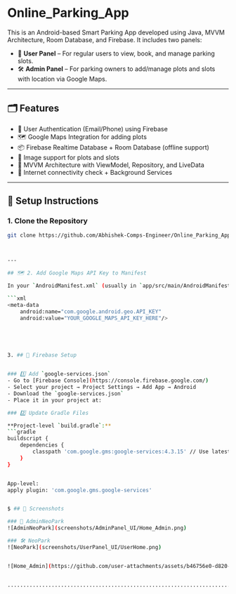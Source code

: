 # Online_Parking_App

This is an Android-based Smart Parking App developed using Java, MVVM Architecture, Room Database, and Firebase. It includes two panels:

- 👤 **User Panel** – For regular users to view, book, and manage parking slots.
- 🛠️ **Admin Panel** – For parking owners to add/manage plots and slots with location via Google Maps.

---

## 🗂 Features

- 🔐 User Authentication (Email/Phone) using Firebase
- 🗺️ Google Maps Integration for adding plots
- 📦 Firebase Realtime Database + Room Database (offline support)
- 📸 Image support for plots and slots
- 🧠 MVVM Architecture with ViewModel, Repository, and LiveData
- 📶 Internet connectivity check + Background Services

---

## 📲 Setup Instructions

### 1. Clone the Repository

```bash
git clone https://github.com/Abhishek-Comps-Engineer/Online_Parking_App.git



---

## 🗺️ 2. Add Google Maps API Key to Manifest

In your `AndroidManifest.xml` (usually in `app/src/main/AndroidManifest.xml`), add this line **within the `<application>` tag**:

```xml
<meta-data
    android:name="com.google.android.geo.API_KEY"
    android:value="YOUR_GOOGLE_MAPS_API_KEY_HERE"/>





3. ## 🔧 Firebase Setup


### 1️⃣ Add `google-services.json`
- Go to [Firebase Console](https://console.firebase.google.com/)
- Select your project → Project Settings → Add App → Android
- Download the `google-services.json`
- Place it in your project at:

### 2️⃣ Update Gradle Files

**Project-level `build.gradle`:**
```gradle
buildscript {
    dependencies {
        classpath 'com.google.gms:google-services:4.3.15' // Use latest
    }
}


App-level:
apply plugin: 'com.google.gms.google-services'


$ ## 📸 Screenshots

### 👤 AdminNeoPark
![AdminNeoPark](screenshots/AdminPanel_UI/Home_Admin.png)

### 🛠️ NeoPark
![NeoPark](screenshots/UserPanel_UI/UserHome.png)


![Home_Admin](https://github.com/user-attachments/assets/b46756e0-d820-430b-b2e2-5abb31f4545d)


...........................................................................
